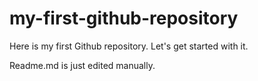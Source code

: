 # my-first-github-repository
Here is my first Github repository. Let's get started with it.

Readme.md is just edited manually.
